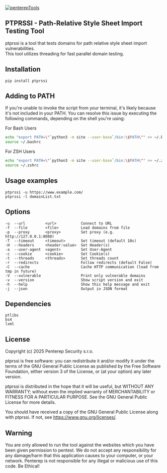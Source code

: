 [![penterepTools](https://www.penterep.com/external/penterepToolsLogo.png)](https://www.penterep.com/)


## PTPRSSI - Path-Relative Style Sheet Import Testing Tool

ptprssi is a tool that tests domains for path relative style sheet import vulnerabilities. <br />
This tool utilizes threading for fast parallel domain testing.

## Installation
```
pip install ptprssi
```

## Adding to PATH
If you're unable to invoke the script from your terminal, it's likely because it's not included in your PATH. You can resolve this issue by executing the following commands, depending on the shell you're using:

For Bash Users
```bash
echo "export PATH=\"`python3 -m site --user-base`/bin:\$PATH\"" >> ~/.bashrc
source ~/.bashrc
```

For ZSH Users
```bash
echo "export PATH=\"`python3 -m site --user-base`/bin:\$PATH\"" >> ~/.zshrc
source ~/.zshrc
```

## Usage examples
```
ptprssi -u https://www.example.com/
ptprssi -l domainList.txt
```

## Options
```
-u  --url         <url>           Connect to URL
-f  --file        <file>          Load domains from file
-p  --proxy       <proxy>         Set proxy (e.g. http://127.0.0.1:8080)
-T  --timeout     <timeout>       Set timeout (default 10s)
-H  --headers     <header:value>  Set Header(s)
-a  --user-agent  <agent>         Set User-Agent
-c  --cookie      <cookie>        Set Cookie(s)
-t  --threads     <threads>       Set threads count
-r  --redirects                   Follow redirects (default False)
-C  --cache                       Cache HTTP communication (load from tmp in future)
-V  --vulnerable                  Print only vulnerable domains
-v  --version                     Show script version and exit
-h  --help                        Show this help message and exit
-j  --json                        Output in JSON format
```

## Dependencies
```
ptlibs
bs4
lxml
```

## License

Copyright (c) 2025 Penterep Security s.r.o.

ptprssi is free software: you can redistribute it and/or modify it under the terms of the GNU General Public License as published by the Free Software Foundation, either version 3 of the License, or (at your option) any later version.

ptprssi is distributed in the hope that it will be useful, but WITHOUT ANY WARRANTY; without even the implied warranty of MERCHANTABILITY or FITNESS FOR A PARTICULAR PURPOSE. See the GNU General Public License for more details.

You should have received a copy of the GNU General Public License along with ptprssi. If not, see https://www.gnu.org/licenses/.

## Warning

You are only allowed to run the tool against the websites which
you have been given permission to pentest. We do not accept any
responsibility for any damage/harm that this application causes to your
computer, or your network. Penterep is not responsible for any illegal
or malicious use of this code. Be Ethical!